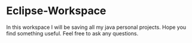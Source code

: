 # Eclipse-Workspace
In this workspace I will be saving all my java personal projects.
Hope you find something useful.
Feel free to ask any questions.
